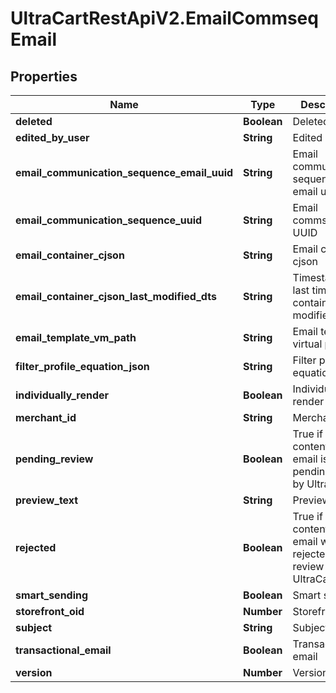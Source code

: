 # UltraCartRestApiV2.EmailCommseqEmail

## Properties
Name | Type | Description | Notes
------------ | ------------- | ------------- | -------------
**deleted** | **Boolean** | Deleted | [optional] 
**edited_by_user** | **String** | Edited by user | [optional] 
**email_communication_sequence_email_uuid** | **String** | Email communication sequence email uuid | [optional] 
**email_communication_sequence_uuid** | **String** | Email commseq UUID | [optional] 
**email_container_cjson** | **String** | Email container cjson | [optional] 
**email_container_cjson_last_modified_dts** | **String** | Timestamp the last time the container was modified. | [optional] 
**email_template_vm_path** | **String** | Email template virtual path | [optional] 
**filter_profile_equation_json** | **String** | Filter profile equation json | [optional] 
**individually_render** | **Boolean** | Individually render | [optional] 
**merchant_id** | **String** | Merchant ID | [optional] 
**pending_review** | **Boolean** | True if the content of this email is pending review by UltraCart | [optional] 
**preview_text** | **String** | Preview text | [optional] 
**rejected** | **Boolean** | True if the content of this email was rejected during review by UltraCart | [optional] 
**smart_sending** | **Boolean** | Smart sending | [optional] 
**storefront_oid** | **Number** | Storefront oid | [optional] 
**subject** | **String** | Subject | [optional] 
**transactional_email** | **Boolean** | Transactional email | [optional] 
**version** | **Number** | Version | [optional] 



